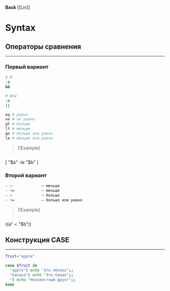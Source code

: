 **Back**
	[[Lin]]

# Syntax
## Операторы сравнения
---
### Первый вариант
```bash
# И
-a  
&&	

# Или
-o 
||	

eq # равно
ne # не равно
gt # больше
lt # меньше
ge # больше или равно
le # меньше или равно
```

>[!Example]
>```
[ "$a" -le "$b" ]

### Второй вариант
```bash
- < 			– меньше 
- <= 			– меньше
- > 			– больше 
- >= 			– больше или равно 
```

>[!Example]
>```
((a" < "$b"))

## Конструкция CASE
---
```bash
fruit="apple"

case $fruit in
  "apple") echo "Это яблоко";;
  "banana") echo "Это банан";;
  *) echo "Неизвестный фрукт";;
esac
```
